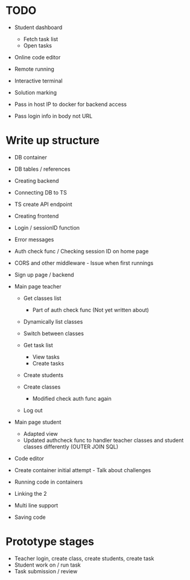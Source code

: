 # TODO
- Student dashboard
    - Fetch task list
    - Open tasks
- Online code editor
- Remote running
- Interactive terminal
- Solution marking

- Pass in host IP to docker for backend access
- Pass login info in body not URL

# Write up structure
- DB container
- DB tables / references
- Creating backend
- Connecting DB to TS
- TS create API endpoint
- Creating frontend
- Login / sessionID function
- Error messages
- Auth check func / Checking session ID on home page
- CORS and other middleware - Issue when first runnings
- Sign up page / backend
- Main page teacher
    - Get classes list
        - Part of auth check func (Not yet written about)
    - Dynamically list classes
    - Switch between classes
    - Get task list
        - View tasks
        - Create tasks
        
    - Create students
    - Create classes
        - Modified check auth func again
    - Log out
- Main page student
    - Adapted view
    - Updated authcheck func to handler teacher classes and student classes differently (OUTER JOIN SQL)
- Code editor
- Create container initial attempt - Talk about challenges
- Running code in containers
- Linking the 2
- Multi line support

- Saving code

# Prototype stages
- Teacher login, create class, create students, create task
- Student work on / run task
- Task submission / review
